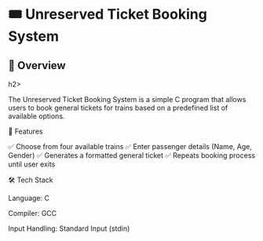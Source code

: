 <h1>🎟️ Unreserved Ticket Booking System</h1>

<h2>📌 Overview</h2>h2>

The Unreserved Ticket Booking System is a simple C program that allows users to book general tickets for trains based on a predefined list of available options.

🎯 Features

✅ Choose from four available trains
✅ Enter passenger details (Name, Age, Gender)
✅ Generates a formatted general ticket
✅ Repeats booking process until user exits

🛠️ Tech Stack

Language: C

Compiler: GCC

Input Handling: Standard Input (stdin)
